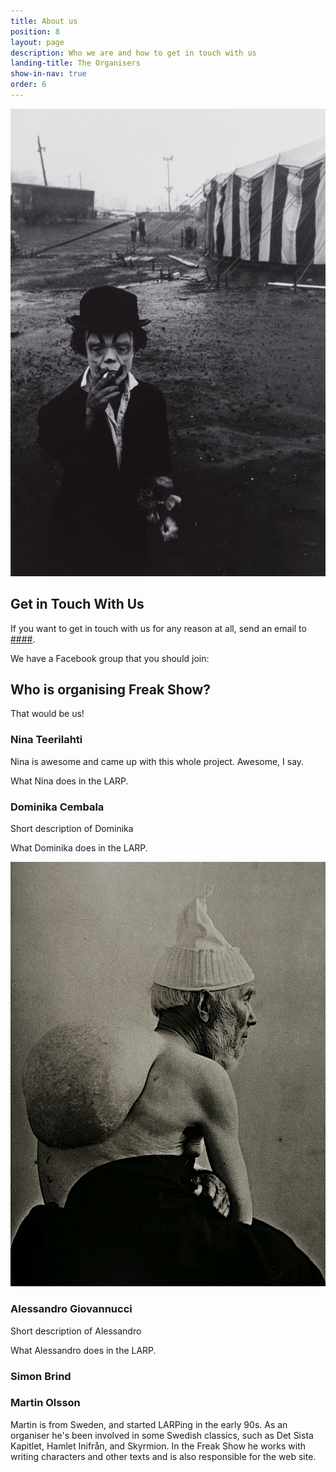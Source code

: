 ```yaml
---
title: About us
position: 8
layout: page
description: Who we are and how to get in touch with us
landing-title: The Organisers
show-in-nav: true
order: 6
---
```


<img src="assets/images/circusnoir_small.jpg" class="image right" alt="Circus Noir"/>

## Get in Touch With Us

If you want to get in touch with us for any reason at all, send an email to <a href="mailto:###">####</a>.

We have a Facebook group that you should join:

## Who is organising Freak Show?

That would be us!

### Nina Teerilahti

Nina is awesome and came up with this whole project. Awesome, I say.

What Nina does in the LARP.

### Dominika Cembala

Short description of Dominika

What Dominika does in the LARP.

<p><img class="image right" src="assets/images/krop1.jpg" alt=""/></p>

### Alessandro Giovannucci

Short description of Alessandro

What Alessandro does in the LARP.

### Simon Brind

### Martin Olsson

Martin is from Sweden, and started LARPing in the early 90s. As an organiser he's been involved in some Swedish classics, such as Det Sista Kapitlet, Hamlet Inifrån, and Skyrmion. In the Freak Show he works with writing characters and other texts and is also responsible for the web site.
